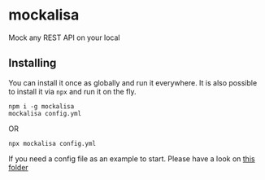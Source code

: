# mockalisa
Mock any REST API on your local

## Installing

You can install it once as globally and run it everywhere. It is also possible to install it via `npx` and run it on the fly.

```shell
npm i -g mockalisa
mockalisa config.yml
```
OR
```shell
npx mockalisa config.yml
```

If you need a config file as an example to start. Please have a look on [this folder](test/yml/)
